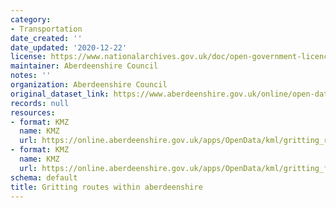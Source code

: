 ```yaml
---
category:
- Transportation
date_created: ''
date_updated: '2020-12-22'
license: https://www.nationalarchives.gov.uk/doc/open-government-licence/version/3/
maintainer: Aberdeenshire Council
notes: ''
organization: Aberdeenshire Council
original_dataset_link: https://www.aberdeenshire.gov.uk/online/open-data/
records: null
resources:
- format: KMZ
  name: KMZ
  url: https://online.aberdeenshire.gov.uk/apps/OpenData/kml/gritting_roads_main_and_secondary.kmz
- format: KMZ
  name: KMZ
  url: https://online.aberdeenshire.gov.uk/apps/OpenData/kml/gritting_footways_priorities_1_and_2.kmz
schema: default
title: Gritting routes within aberdeenshire
---
```

